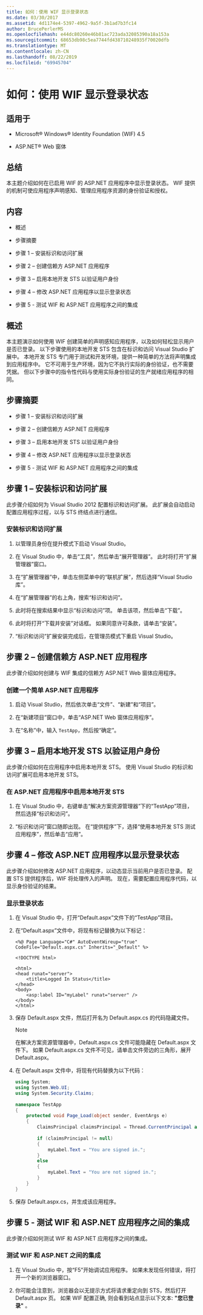 ```yaml
---
title: 如何：使用 WIF 显示登录状态
ms.date: 03/30/2017
ms.assetid: 4d1174e4-5397-4962-9a5f-3b1ad7b3fc14
author: BrucePerlerMS
ms.openlocfilehash: e44dc80260e46b81ac723ada32085390a18a153a
ms.sourcegitcommit: 68653db98c5ea7744fd438710248935f70020dfb
ms.translationtype: MT
ms.contentlocale: zh-CN
ms.lasthandoff: 08/22/2019
ms.locfileid: "69945704"
---
```

# <a name="how-to-display-signed-in-status-using-wif"></a>如何：使用 WIF 显示登录状态
## <a name="applies-to"></a>适用于  
  
- Microsoft® Windows® Identity Foundation (WIF) 4.5  
  
- ASP.NET® Web 窗体  
  
## <a name="summary"></a>总结  
 本主题介绍如何在已启用 WIF 的 ASP.NET 应用程序中显示登录状态。 WIF 提供的机制可使应用程序声明感知、管理应用程序资源的身份验证和授权。  
  
## <a name="contents"></a>内容  
  
- 概述  
  
- 步骤摘要  
  
- 步骤 1 – 安装标识和访问扩展  
  
- 步骤 2 – 创建信赖方 ASP.NET 应用程序  
  
- 步骤 3 – 启用本地开发 STS 以验证用户身份  
  
- 步骤 4 – 修改 ASP.NET 应用程序以显示登录状态  
  
- 步骤 5 - 测试 WIF 和 ASP.NET 应用程序之间的集成  
  
## <a name="overview"></a>概述  
 本主题演示如何使用 WIF 创建简单的声明感知应用程序，以及如何轻松显示用户是否已登录。 以下步骤使用的本地开发 STS 包含在标识和访问 Visual Studio 扩展中。 本地开发 STS 专门用于测试和开发环境，提供一种简单的方法将声明集成到应用程序中。 它不可用于生产环境，因为它不执行实际的身份验证，也不需要凭据。 但以下步骤中的指令性代码与使用实际身份验证的生产就绪应用程序的相同。  
  
## <a name="summary-of-steps"></a>步骤摘要  
  
- 步骤 1 – 安装标识和访问扩展  
  
- 步骤 2 – 创建信赖方 ASP.NET 应用程序  
  
- 步骤 3 – 启用本地开发 STS 以验证用户身份  
  
- 步骤 4 – 修改 ASP.NET 应用程序以显示登录状态  
  
- 步骤 5 - 测试 WIF 和 ASP.NET 应用程序之间的集成  
  
## <a name="step-1--install-the-identity-and-access-extension"></a>步骤 1 – 安装标识和访问扩展  
 此步骤介绍如何为 Visual Studio 2012 配置标识和访问扩展。 此扩展会自动启动配置应用程序过程，以与 STS 终结点进行通信。  
  
### <a name="to-install-the-identity-and-access-extension"></a>安装标识和访问扩展  
  
1. 以管理员身份在提升模式下启动 Visual Studio。  
  
2. 在 Visual Studio 中，单击“工具”，然后单击“展开管理器”。 此时将打开“扩展管理器”窗口。  
  
3. 在“扩展管理器”中，单击左侧菜单中的“联机扩展”，然后选择“Visual Studio 库”。  
  
4. 在“扩展管理器”的右上角，搜索“标识和访问”。  
  
5. 此时将在搜索结果中显示“标识和访问”项。 单击该项，然后单击“下载”。  
  
6. 此时将打开“下载并安装”对话框。 如果同意许可条款，请单击“安装”。  
  
7. “标识和访问”扩展安装完成后，在管理员模式下重启 Visual Studio。  
  
## <a name="step-2--create-a-relying-party-aspnet-application"></a>步骤 2 – 创建信赖方 ASP.NET 应用程序  
 此步骤介绍如何创建与 WIF 集成的信赖方 ASP.NET Web 窗体应用程序。  
  
### <a name="to-create-a-simple-aspnet-application"></a>创建一个简单 ASP.NET 应用程序  
  
1. 启动 Visual Studio，然后依次单击“文件”、“新建”和“项目”。  
  
2. 在“新建项目”窗口中，单击“ASP.NET Web 窗体应用程序”。  
  
3. 在“名称”中，输入 `TestApp`，然后按“确定”。  
  
## <a name="step-3--enable-local-development-sts-to-authenticate-users"></a>步骤 3 – 启用本地开发 STS 以验证用户身份  
 此步骤介绍如何在应用程序中启用本地开发 STS。 使用 Visual Studio 的标识和访问扩展可启用本地开发 STS。  
  
### <a name="to-enable-local-development-sts-in-your-aspnet-application"></a>在 ASP.NET 应用程序中启用本地开发 STS  
  
1. 在 Visual Studio 中，右键单击“解决方案资源管理器”下的“TestApp”项目，然后选择“标识和访问”。  
  
2. “标识和访问”窗口随即出现。 在“提供程序”下，选择“使用本地开发 STS 测试应用程序”，然后单击“应用”。  
  
## <a name="step-4--modify-your-aspnet-application-to-display-sign-in-status"></a>步骤 4 – 修改 ASP.NET 应用程序以显示登录状态  
 此步骤介绍如何修改 ASP.NET 应用程序，以动态显示当前用户是否已登录。 配置 STS 提供程序后，WIF 将处理传入的声明。 现在，需要配置应用程序代码，以显示身份验证的结果。  
  
### <a name="to-display-sign-in-status"></a>显示登录状态  
  
1. 在 Visual Studio 中，打开“Default.aspx”文件下的“TestApp”项目。  
  
2. 在“Default.aspx”文件中，将现有标记替换为以下标记：  
  
    ```  
    <%@ Page Language="C#" AutoEventWireup="true" CodeFile="Default.aspx.cs" Inherits="_Default" %>  
  
    <!DOCTYPE html>  
  
    <html>  
    <head runat="server">  
        <title>Logged In Status</title>  
    </head>  
    <body>  
        <asp:label ID="myLabel" runat="server" />  
    </body>  
    </html>  
    ```  
  
3. 保存 Default.aspx 文件，然后打开名为 Default.aspx.cs 的代码隐藏文件。  
  
    > [!NOTE]
    > 在解决方案资源管理器中，Default.aspx.cs 文件可能隐藏在 Default.aspx 文件下。 如果 Default.aspx.cs 文件不可见，请单击文件旁边的三角形，展开 Default.aspx。  
  
4. 在 Default.aspx 文件中，将现有代码替换为以下代码：  
  
    ```csharp  
    using System;  
    using System.Web.UI;  
    using System.Security.Claims;  
  
    namespace TestApp  
    {  
        protected void Page_Load(object sender, EventArgs e)  
        {  
            ClaimsPrincipal claimsPrincipal = Thread.CurrentPrincipal as ClaimsPrincipal;  
  
            if (claimsPrincipal != null)  
            {  
                myLabel.Text = "You are signed in.";  
            }  
            else  
            {  
                myLabel.Text = "You are not signed in.";  
            }  
        }  
    }  
    ```  
  
5. 保存 Default.aspx.cs，并生成该应用程序。  
  
## <a name="step-5--test-the-integration-between-wif-and-your-aspnet-application"></a>步骤 5 - 测试 WIF 和 ASP.NET 应用程序之间的集成  
 此步骤介绍如何测试 WIF 和 ASP.NET 应用程序之间的集成。  
  
### <a name="to-test-the-integration-between-wif-and-aspnet"></a>测试 WIF 和 ASP.NET 之间的集成  
  
1. 在 Visual Studio 中，按“F5”开始调试应用程序。 如果未发现任何错误，将打开一个新的浏览器窗口。  
  
2. 你可能会注意到，浏览器会以无提示方式将请求重定向到 STS，然后打开 Default.aspx 页。 如果 WIF 配置正确, 则会看到站点显示以下文本: **"您已登录"** 。
